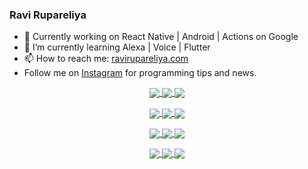 ### Ravi Rupareliya

- 🔭 Currently working on React Native | Android | Actions on Google
- 🌱 I’m currently learning Alexa | Voice | Flutter
- 📫 How to reach me: [ravirupareliya.com](https://ravirupareliya.com)
- Follow me on [Instagram](https://www.instagram.com/ravi.rupareliya/) for programming tips and news.

<a href="https://www.instagram.com/ravi.rupareliya/" target="_blank">
<!-- insta-feed:START-->
<p align="center">
<img align="center" src=https://scontent-atl3-1.cdninstagram.com/v/t51.2885-15/e35/s150x150/122425343_1572645589603046_1626634953961554534_n.jpg?_nc_ht=scontent-atl3-1.cdninstagram.com&_nc_cat=102&_nc_ohc=CJskkOpx3X4AX8mBNAO&tp=1&oh=5d3afcc5e065a18be3707da1d9e51aab&oe=6032BDC1 />
<img align="center" src=https://scontent-atl3-1.cdninstagram.com/v/t51.2885-15/e35/s150x150/119738360_171946631175661_8308691936849414239_n.jpg?_nc_ht=scontent-atl3-1.cdninstagram.com&_nc_cat=101&_nc_ohc=WELyhbBj7oIAX-wgvC6&tp=1&oh=32643e30db8d87c52925fd7f258473d0&oe=6031B9DD />
<img align="center" src=https://scontent-atl3-1.cdninstagram.com/v/t51.2885-15/e35/s150x150/119471335_3325605627530848_5783608158621298966_n.jpg?_nc_ht=scontent-atl3-1.cdninstagram.com&_nc_cat=104&_nc_ohc=XnRMr3n-QNUAX-ps8CI&tp=1&oh=1c94f86df5907db3fe9b06e0be1e4074&oe=60323681 />
</p>
<p align="center">
<img align="center" src=https://scontent-atl3-1.cdninstagram.com/v/t51.2885-15/e35/s150x150/118735524_155532192843864_2438830621806811548_n.jpg?_nc_ht=scontent-atl3-1.cdninstagram.com&_nc_cat=100&_nc_ohc=C4S4CmvPW1MAX9RakLP&tp=1&oh=8f4c2b0a2ca29c898c0e2f88bce1e9aa&oe=603002EE />
<img align="center" src=https://scontent-atl3-1.cdninstagram.com/v/t51.2885-15/e35/s150x150/118358282_793232521422249_4194198869826492121_n.jpg?_nc_ht=scontent-atl3-1.cdninstagram.com&_nc_cat=109&_nc_ohc=FV3FukeCmA8AX8AghSe&tp=1&oh=11b6b8e6b3a0b567a9fc8cbeb5a28a04&oe=6032C83C />
<img align="center" src=https://scontent-atl3-1.cdninstagram.com/v/t51.2885-15/e35/s150x150/118083536_653646245259286_4437462516989252087_n.jpg?_nc_ht=scontent-atl3-1.cdninstagram.com&_nc_cat=110&_nc_ohc=_Vo52cKNEJMAX9flNoA&tp=1&oh=e9c9d0cdca4585258b94ae499d01d923&oe=603337DC />
</p>
<p align="center">
<img align="center" src=https://scontent-atl3-1.cdninstagram.com/v/t51.2885-15/e35/s150x150/118175330_604822603490734_6882222491011634628_n.jpg?_nc_ht=scontent-atl3-1.cdninstagram.com&_nc_cat=110&_nc_ohc=lkgOYdoQNxkAX-pY2mk&tp=1&oh=ffcaedcb9c413ebe836b2d7cc4edc4a3&oe=60316CF7 />
<img align="center" src=https://scontent-atl3-1.cdninstagram.com/v/t51.2885-15/e35/s150x150/117801930_118850686597100_8281062695853943386_n.jpg?_nc_ht=scontent-atl3-1.cdninstagram.com&_nc_cat=108&_nc_ohc=Jha5bW2A3_AAX8q2cK4&tp=1&oh=c393417b9d3cd4b80bdfea48fb7a4a4e&oe=6031DEC0 />
<img align="center" src=https://scontent-atl3-1.cdninstagram.com/v/t51.2885-15/e35/s150x150/117867292_2771207523148452_3241414180657952736_n.jpg?_nc_ht=scontent-atl3-1.cdninstagram.com&_nc_cat=100&_nc_ohc=ZGFhHZbx99EAX8zktOA&tp=1&oh=b5c1cc062c458101ac620a339dabcfa4&oe=60317721 />
</p>
<p align="center">
<img align="center" src=https://scontent-atl3-1.cdninstagram.com/v/t51.2885-15/e35/s150x150/117931678_793632161399712_7562658963115355616_n.jpg?_nc_ht=scontent-atl3-1.cdninstagram.com&_nc_cat=100&_nc_ohc=mx3n3tTzGJkAX-0bQon&tp=1&oh=b8915cfa7de0b713ebda8b8f3991570f&oe=603376B7 />
<img align="center" src=https://scontent-atl3-1.cdninstagram.com/v/t51.2885-15/e35/s150x150/117747115_220949032661980_1081920512424702093_n.jpg?_nc_ht=scontent-atl3-1.cdninstagram.com&_nc_cat=104&_nc_ohc=0SSjDFn4fvYAX8iZkEM&tp=1&oh=c1e8d5cc47dd1dd609b4338b99c9b11d&oe=6030EE96 />
<img align="center" src=https://scontent-atl3-1.cdninstagram.com/v/t51.2885-15/e35/s150x150/117564950_167171931547080_7523565149947571776_n.jpg?_nc_ht=scontent-atl3-1.cdninstagram.com&_nc_cat=100&_nc_ohc=-6qiK2QCniUAX-XodLM&tp=1&oh=91da515c627e89cf876c38449549311d&oe=60301EDD />
</p>

<!-- insta-feed:END-->
</a>
